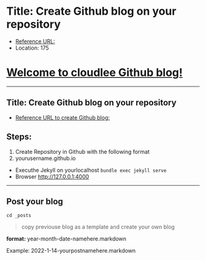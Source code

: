 
# Title: Create Github blog on your repository
- [Reference URL:](https://zeddios.tistory.com/1222)
- Location: 175


# [Welcome to cloudlee Github blog!](https://dial2vincent.github.io/)

---
## Title: Create Github blog on your repository
- [Reference URL to create Github blog:](https://zeddios.tistory.com/1222)

## Steps:  
1. Create Repository in Github with the following format
2. yourusername.github.io
- Executhe Jekyll on yourlocalhost
`bundle exec jekyll serve`
- Browser http://127.0.0.1:4000
---
## Post your blog
`cd _posts`
> copy previouse blog as a template and create your own blog

**format:** year-month-date-namehere.markdown

Example: 2022-1-14-yourpostnamehere.markdown

